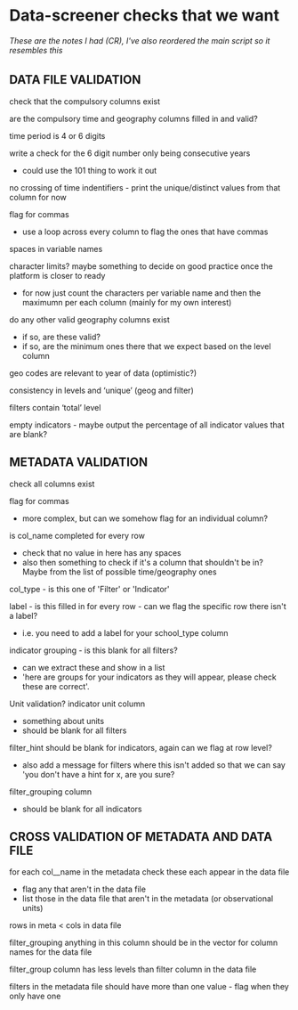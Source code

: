 # **Data-screener checks that we want**
###### These are the notes I had (CR), I've also reordered the main script so it resembles this

## DATA FILE VALIDATION
check that the compulsory columns exist

are the compulsory time and geography columns filled in and valid?

time period is 4 or 6 digits

write a check for the 6 digit number only being consecutive years
- could use the 101 thing to work it out

no crossing of time indentifiers - print the unique/distinct values from that column for now

flag for commas
- use a loop across every column to flag the ones that have commas

spaces in variable names

character limits? maybe something to decide on good practice once the platform is closer to ready
- for now just count the characters per variable name and then the maximumn per each column (mainly for my own interest)

do any other valid geography columns exist
- if so, are these valid?
- if so, are the minimum ones there that we expect based on the level column

geo codes are relevant to year of data (optimistic?)

consistency in levels and ‘unique’ (geog and filter)

filters contain ‘total’ level

empty indicators - maybe output the percentage of all indicator values that are blank?

## METADATA VALIDATION
check all columns exist

flag for commas
- more complex, but can we somehow flag for an individual column?

is col_name completed for every row
- check that no value in here has any spaces
- also then something to check if it's a column that shouldn't be in? Maybe from the list of possible time/geography ones

col_type - is this one of 'Filter' or 'Indicator'

label - is this filled in for every row - can we flag the specific row there isn't a label?
- i.e. you need to add a label for your school_type column

indicator grouping - is this blank for all filters?
- can we extract these and show in a list
- 'here are groups for your indicators as they will appear, please check these are correct'.

Unit validation? indicator unit column
- something about units
- should be blank for all filters

filter_hint should be blank for indicators, again can we flag at row level?
- also add a message for filters where this isn't added so that we can say 'you don't have a hint for x, are you sure?

filter_grouping column
- should be blank for all indicators

## CROSS VALIDATION OF METADATA AND DATA FILE
for each col__name in the metadata check these each appear in the data file
- flag any that aren't in the data file
- list those in the data file that aren't in the metadata (or observational units)

rows in meta < cols in data file

filter_grouping anything in this column should be in the vector for column names for the data file

filter_group column has less levels than filter column in the data file

filters in the metadata file should have more than one value - flag when they only have one